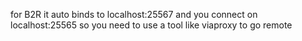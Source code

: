 for B2R it auto binds to localhost:25567 and you connect on localhost:25565 so you need to use a tool like viaproxy to go remote
